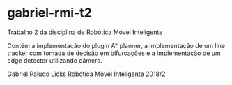 # gabriel-rmi-t2
Trabalho 2 da disciplina de Robótica Móvel Inteligente

Contém a implementação do plugin A* planner, a implementação de um line tracker com tomada de decisão em bifurcações e a implementação de um edge detector utilizando câmera.

Gabriel Paludo Licks
Robótica Móvel Inteligente 2018/2
